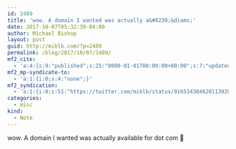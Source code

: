 ```yaml
---
id: 2489
title: 'wow. A domain I wanted was actually a&#8230;&diams;'
date: 2017-10-07T05:32:39-04:00
author: Michael Bishop
layout: post
guid: http://miklb.com/?p=2489
permalink: /blog/2017/10/07/2489/
mf2_cite:
  - 'a:4:{s:9:"published";s:25:"0000-01-01T00:00:00+00:00";s:7:"updated";s:25:"0000-01-01T00:00:00+00:00";s:8:"category";a:1:{i:0;s:0:"";}s:6:"author";a:0:{}}'
mf2_mp-syndicate-to:
  - 'a:1:{i:0;s:4:"none";}'
mf2_syndication:
  - 'a:1:{i:0;s:51:"https://twitter.com/miklb/status/916534304620113920";}'
categories:
  - misc
kind:
  - Note
---
```

wow. A domain I wanted was actually available for dot com :unicorn: 